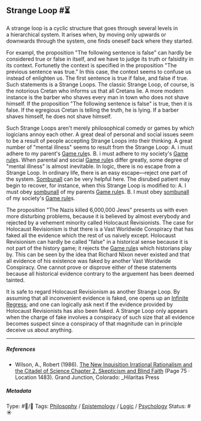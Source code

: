 ## Strange Loop  #⏳

A strange loop is a cyclic structure that goes through several levels in a hierarchical system. It arises when, by moving only upwards or downwards through the system, one finds oneself back where they started.

For exampl, the proposition "The following sentence is false" can hardly be considered true or false in itself, and we have to judge its truth or falsidity in its context. Fortunetly the context is specified in the proposition "The previous sentence was true." In this case, the context seems to confuse us instead of enlighten us. The first sentence is true if false, and false if true. Such statements is a Strange Loops. The classic Strange Loop, of course, is the notorious Cretan who informs us that all Cretans lie. A more modern instance is the barber who shaves every man in town who  does not shave himself. If the proposition "The following sentence is false" is true, then it is false. If the egregious Cretan is telling the truth, he is lying. If a barber shaves himself, he does not shave himself. 

Such Strange Loops aren't merely philosophical comedy or games by which logicians annoy each other. A great deal of personal and social issues seem to be a result of people accepting Strange Loops into their thinking. A great number of "mental illness" seems to result from the Strange Loop: A. i must adhere to my parent's [Game rule](Game%20rule.md)s. B. i must adhere to my society's [Game rule](Game%20rule.md)s. When parental and social [Game rule](Game%20rule.md)s differ greatly, some degree of "mental illness" is almost inevitable. In logic, there is no escape from a Strange Loop. In ordinary life, there is an easy escape—reject one part of the system. [Sombunall](Sombunall.md) can be very helpful here. The disrubed patient may begin to recover, for instance, when this Strange Loop is modified to: A. I must obey [sombunall](Sombunall.md) of my parents [Game rule](Game%20rule.md)s. B. I must obey [sombunall](Sombunall.md) of my society's [Game rule](Game%20rule.md)s. 

The proposition "The Nazis killed 6,000,000 Jews" presents us with even more disturbing problems, because it is believed by almost everybody and rejected by a vehement minority called Holocaust Revisionists. The case for Holocaust Revisionism is that there is a Vast Worldwide Conspiracy that has faked all the evidence which the rest of us naively except. Holocaust Revisionism can hardly be called "false" in a historical sense because it is not part of the history game; it rejects the [Game rule](Game%20rule.md)s which historians play by. This can be seen by the idea that Richard NIxon never existed and that all evidence of his existence was faked by another Vast Worldwide Conspiracy. One cannot prove or disprove either of these statements because all historical evidence contrary to the arguement has been deemed tainted. 

It is safe to regard Holocaust Revisionism as another Strange Loop. By assuming that all inconvenient evidence is faked, one opens up an [Infinite Regress](Infinite%20Regress.md); and one can logically ask next if the evidence provided by Holocaust Revisionists has also been faked. A Strange Loop only appears when the charge of fake involves a conspiracy of such size that all evidence becomes suspect since a conspiracy of that magnitude can in principle deceive us about anything.

---

##### References

* Wilson, A., Robert (1986). [The New Inquisition Irrational Rationalism and the Citadel of Science Chapter 2. Skepticism and Blind Faith](The%20New%20Inquisition%20Irrational%20Rationalism%20and%20the%20Citadel%20of%20Science%20Chapter%202.%20Skepticism%20and%20Blind%20Faith.md) (Page 75 · Location 1483). Grand Junction, Colorado: \_Hilaritas Press

##### Metadata

Type: #🔵/🔵 
Tags: [Philosophy](Philosophy.md) / [Epistemology](Epistemology.md) / [Logic](Logic.md) / [Psychology](Psychology.md)
Status: #☀️ 
